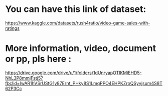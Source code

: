 # You can have this link of dataset:
https://www.kaggle.com/datasets/rush4ratio/video-game-sales-with-ratings
# More information, video, document or pp, pls here :
https://drive.google.com/drive/u/1/folders/1dUnryapOTlKMiEHD5-NhL3P8mmjFstj5?fbclid=IwAR1hVSrUStG1y87Ernt_PHky8S1LmqPPO4EHPKZroQSyyjsum4S8T62P3Cc
